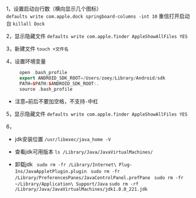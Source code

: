 1，设置启动台行数（横向显示几个图标）  
	`defaults write com.apple.dock springboard-columns -int 10`
   重信打开启动台 `killall Dock`

2，显示隐藏文件 `defaults write com.apple.finder AppleShowAllFiles YES`

3，新建文件 `touch +文件名`

4，设置环境变量

   ``` c++
        open .bash_profile
        export ANDROID_SDK_ROOT=/Users/zoey/Library/Android/sdk
        PATH=$PATH:$ANDROID_SDK_ROOT:.
        source .bash_profile
   ```

- 注意`=`前后不要加空格，不支持`-`中杠

5，显示隐藏文件 `defaults write com.apple.finder AppleShowAllFiles YES`

6，

- jdk安装位置 `/usr/libexec/java_home -V`

- 查看jdk可用版本 `ls /Library/Java/JavaVirtualMachines/`

- 卸载jdk
    ` sudo rm -fr /Library/Internet\ Plug-Ins/JavaAppletPlugin.plugin`
    ` sudo rm -fr /Library/PreferencesPanes/JavaControlPanel.prefPane`
    ` sudo rm -fr ~/Library/Application\ Support/Java`
    `sudo rm -rf /Library/Java/JavaVirtualMachines/jdk1.8.0_221.jdk`

